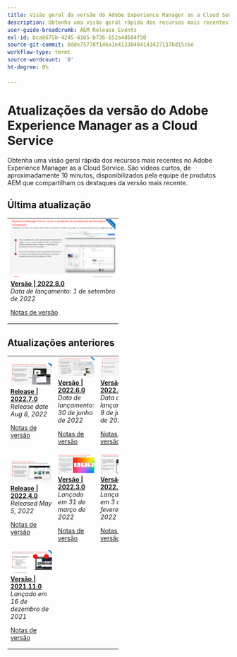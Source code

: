 ```yaml
---
title: Visão geral da versão do Adobe Experience Manager as a Cloud Service
description: Obtenha uma visão geral rápida dos recursos mais recentes no Adobe Experience Manager as a Cloud Service
user-guide-breadcrumb: AEM Release Events
exl-id: bca8675b-4245-4165-b736-652a4d504f50
source-git-commit: 8dde75778f146a1e41330404143427137bd15c6e
workflow-type: tm+mt
source-wordcount: '0'
ht-degree: 0%

---
```



# Atualizações da versão do Adobe Experience Manager as a Cloud Service

Obtenha uma visão geral rápida dos recursos mais recentes no Adobe Experience Manager as a Cloud Service. São vídeos curtos, de aproximadamente 10 minutos, disponibilizados pela equipe de produtos AEM que compartilham os destaques da versão mais recente.

## Última atualização

<table style="max-width: 50%;">
  <tr>
    <td>
      <a href="./2022/2022-8-0.md">
        <img alt="Versão 2022.8.0" src="./2022/assets/2022-8-0-thumb.png" />
      </a>
      <div>
        <a href="./2022/2022-8-0.md">
          <strong>Versão | 2022.8.0</strong>
          <br/>
        </a>
          <em>Data de lançamento: 1 de setembro de 2022 </em>
      </div>
      <p>
        <a href="https://experienceleague.adobe.com/docs/experience-manager-cloud-service/content/release-notes/release-notes/release-notes-current.html?lang=pt-BR">Notas de versão</a>
      <p>
    </td>
  </tr>  
</table>

## Atualizações anteriores

<table style="max-width: 50%;">
  <tr>
    <td>
      <a href="./2022/2022-7-0.md">
        <img alt="Versão 2022.7.0" src="./2022/assets/2022-7-0-thumb.png" />
      </a>
      <div>
        <a href="./2022/2022-7-0.md">
          <strong>Release | 2022.7.0</strong>
          <br/>
        </a>
          <em>Release date Aug 8, 2022 </em>
      </div>
      <p>
        <a href="https://experienceleague.adobe.com/docs/experience-manager-cloud-service/content/release-notes/release-notes/release-notes-current.html">Notas de versão</a>
      <p>
    </td>
    <td>
      <a href="./2022/2022-6-0.md">
        <img alt="Versão 2022.6.0" src="./2022/assets/2022-6-0-thumb.png" />
      </a>
      <div>
        <a href="./2022/2022-6-0.md">
          <strong>Versão | 2022.6.0</strong>
        <br/>
      </a>
        <em>Data de lançamento: 30 de junho de 2022 </em>
      </div>
      <p>
        <a href="https://experienceleague.adobe.com/docs/experience-manager-cloud-service/content/release-notes/release-notes/release-notes-current.html">Notas de versão</a>
      <p>
    </td>
    <td>
      <a href="./2022/2022-5-0.md">
        <img alt="Versão 2022.5.0" src="./2022/assets/2022-5-0-thumb.png" />
      </a>
      <div>
        <a href="./2022/2022-5-0.md">
          <strong>Versão | 2022.5.0</strong>
        <br/>
      </a>
        <em>Data de lançamento: 9 de junho de 2022 </em>
      </div>
      <p>
        <a href="https://experienceleague.adobe.com/docs/experience-manager-cloud-service/content/release-notes/release-notes/release-notes-current.html">Notas de versão</a>
      <p>
    </td>
  </tr>
  <tr>    
    <td>
      <a href="./2022/2022-4-0.md">
        <img alt="Versão 2022.4.0" src="./2022/assets/2022-4-0.png" />
      </a>
      <div>
        <a href="./2022/2022-4-0.md">
          <strong>Release | 2022.4.0</strong>
        <br/>
      </a>
        <em>Released May 5, 2022 </em>
      </div>
      <p>
        <a href="https://experienceleague.adobe.com/docs/experience-manager-cloud-service/content/release-notes/release-notes/release-notes-current.html">Notas de versão</a>
      <p>
    </td>
    <td>
      <a href="./2022/2022-3-0.md">
        <img alt="Versão 2022.3.0" src="./2022/assets/2022-3-0.png" />
      </a>
      <div>
        <a href="./2022/2022-3-0.md">
          <strong>Versão | 2022.3.0</strong>
        <br/>
      </a>
        <em>Lançado em 31 de março de 2022 </em>
      </div>
      <p>
        <a href="https://experienceleague.adobe.com/docs/experience-manager-cloud-service/content/release-notes/release-notes/release-notes-current.html">Notas de versão</a>
      <p>
    </td>
    <td>
      <a href="./2022/2022-1-0.md">
        <img alt="Versão 2022-1-0" src="./2022/assets/2022-1-0.png" />
      </a>
      <div>
        <a href="./2022/2022-1-0.md">
          <strong>Versão | 2022.1.0</strong>
        <br/>
      </a>
        <em>Lançado em 3 de fevereiro de 2022 </em>
      </div>
      <p>
        <a href="https://experienceleague.adobe.com/docs/experience-manager-cloud-service/content/release-notes/release-notes/2022/release-notes-2022-1-0.html?lang=pt-BR">Notas de versão</a>
      <p>
    </td>
  </tr>
  <tr>  
    <td>
      <a href="./2021/2021-11-0.md">
        <img alt="Versão 2021.11.0 do AEM CS" src="./2021/assets/2021-11-0.png" />
      </a>
      <div>
      <a href="./2021/2021-11-0.md">
          <strong>Versão | 2021.11.0</strong>
        <br/>
      </a>
    <em>Lançado em 16 de dezembro de 2021</em>
      </div>
      <p>
        <a href="https://experienceleague.adobe.com/docs/experience-manager-cloud-service/content/release-notes/release-notes/2021/release-notes-2021-11-0.html?lang=pt-BR">Notas de versão</a>
      <p>
    </td>
  </tr>
</table>


<!--- 

<table style="max-width: 50%;">
  <tr>
    <td>
      <a href="./2022/2022-9-0.md">
        <img alt="2022.9.0 Release" src="./2022/assets/2022-9-0-thumb.png" />
      </a>
      <div>
        <a href="./2022/2022-9-0.md">
          <strong>Release | 2022.9.0</strong>
          <br/>
        </a>
          <em>Release date  Oct 13, 2022 </em>
      </div>
      <p>
        <a href="https://experienceleague.adobe.com/docs/experience-manager-cloud-service/content/release-notes/release-notes/release-notes-current.html">Release notes</a>
      <p>
    </td>
  </tr>  
</table> 

## Past Updates

<table style="max-width: 50%;">
  <tr>
    <td>
      <a href="./2022/2022-8-0.md">
        <img alt="2022.8.0 Release" src="./2022/assets/2022-8-0-thumb.png" />
      </a>
      <div>
        <a href="./2022/2022-8-0.md">
          <strong>Release | 2022.8.0</strong>
          <br/>
        </a>
          <em>Release date  Sept 1, 2022 </em>
      </div>
      <p>
        <a href="https://experienceleague.adobe.com/docs/experience-manager-cloud-service/content/release-notes/release-notes/release-notes-current.html">Release notes</a>
      <p>
    </td>
    <td>
      <a href="./2022/2022-7-0.md">
        <img alt="2022.7.0 Release" src="./2022/assets/2022-7-0-thumb.png" />
      </a>
      <div>
        <a href="./2022/2022-7-0.md">
          <strong>Release | 2022.7.0</strong>
          <br/>
        </a>
          <em>Release date  Aug 8, 2022 </em>
      </div>
      <p>
        <a href="https://experienceleague.adobe.com/docs/experience-manager-cloud-service/content/release-notes/release-notes/release-notes-current.html">Release notes</a>
      <p>
    </td>
    <td>
      <a href="./2022/2022-6-0.md">
        <img alt="2022.6.0 Release" src="./2022/assets/2022-6-0-thumb.png" />
      </a>
      <div>
        <a href="./2022/2022-6-0.md">
          <strong>Release | 2022.6.0</strong>
          <br/>
        </a>
          <em>Release date  June 30, 2022 </em>
      </div>
      <p>
        <a href="https://experienceleague.adobe.com/docs/experience-manager-cloud-service/content/release-notes/release-notes/release-notes-current.html">Release notes</a>
      <p>
    </td>
  </tr>
  <tr>  
    <td>
      <a href="./2022/2022-5-0.md">
        <img alt="2022.5.0 Release" src="./2022/assets/2022-5-0-thumb.png" />
      </a>
      <div>
        <a href="./2022/2022-5-0.md">
          <strong>Release | 2022.5.0</strong>
          <br/>
        </a>
          <em>Release date  June 9, 2022 </em>
      </div>
      <p>
        <a href="https://experienceleague.adobe.com/docs/experience-manager-cloud-service/content/release-notes/release-notes/release-notes-current.html">Release notes</a>
      <p>
    </td>
    <td>
      <a href="./2022/2022-4-0.md">
        <img alt="2022.4.0 Release" src="./2022/assets/2022-4-0.png" />
      </a>
      <div>
        <a href="./2022/2022-4-0.md">
          <strong>Release | 2022.4.0</strong>
          <br/>
        </a>
          <em>Released  May 5, 2022 </em>
      </div>
      <p>
        <a href="https://experienceleague.adobe.com/docs/experience-manager-cloud-service/content/release-notes/release-notes/release-notes-current.html">Release notes</a>
      <p>
    </td>
    <td>
      <a href="./2022/2022-3-0.md">
        <img alt="2022.3.0 Release" src="./2022/assets/2022-3-0.png" />
      </a>
      <div>
        <a href="./2022/2022-3-0.md">
          <strong>Release | 2022.3.0</strong>
          <br/>
        </a>
          <em>Released  March 31, 2022 </em>
      </div>
      <p>
        <a href="https://experienceleague.adobe.com/docs/experience-manager-cloud-service/content/release-notes/release-notes/release-notes-current.html">Release notes</a>
      <p>
    </td>
  </tr>
  <tr>     
    <td>
      <a href="./2022/2022-1-0.md">
        <img alt="2022-1-0 Release" src="./2022/assets/2022-1-0.png" />
      </a>
      <div>
        <a href="./2022/2022-1-0.md">
          <strong>Release | 2022.1.0</strong>
          <br/>
        </a>
          <em>Released  February 3, 2022 </em>
      </div>
      <p>
        <a href="https://experienceleague.adobe.com/docs/experience-manager-cloud-service/content/release-notes/release-notes/2022/release-notes-2022-1-0.html">Release notes</a>
      <p>
    </td>
    <td>
      <a href="./2021/2021-11-0.md">
        <img alt="2021.11.0 AEMCS Release" src="./2021/assets/2021-11-0.png" />
      </a>
      <div>
      <a href="./2021/2021-11-0.md">
          <strong>Release | 2021.11.0</strong>
          <br/>
        </a>
      <em>Released  December 16, 2021</em>
      </div>
      <p>
        <a href="https://experienceleague.adobe.com/docs/experience-manager-cloud-service/content/release-notes/release-notes/2021/release-notes-2021-11-0.html">Release notes</a>
      <p>
    </td>
  </tr>
</table>

 --->